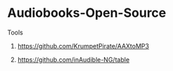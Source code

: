 # Audiobooks-Open-Source

Tools

1.  https://github.com/KrumpetPirate/AAXtoMP3

2.  https://github.com/inAudible-NG/table
